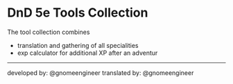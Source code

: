 # DnD 5e Tools Collection

The tool collection combines

* translation and gathering of all specialities 
* exp calculator for additional XP after an adventur

---

developed by: @gnomeengineer
translated by: @gnomeengineer
